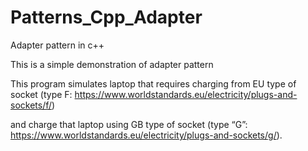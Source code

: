 # Patterns_Cpp_Adapter
Adapter pattern in c++

This is a simple demonstration of adapter pattern

This program simulates laptop that requires charging from EU type of socket (type F: https://www.worldstandards.eu/electricity/plugs-and-sockets/f/)

and charge that laptop using GB type of socket (type “G”: https://www.worldstandards.eu/electricity/plugs-and-sockets/g/).
